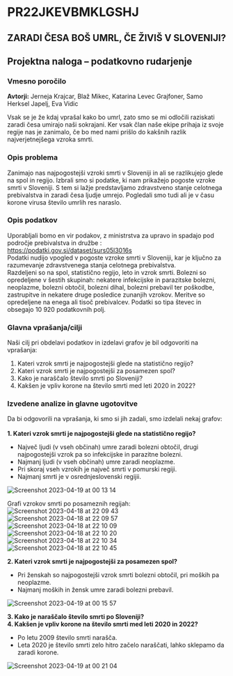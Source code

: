 # PR22JKEVBMKLGSHJ

## ZARADI ČESA BOŠ UMRL, ČE ŽIVIŠ V SLOVENIJI?

## Projektna naloga – podatkovno rudarjenje
### Vmesno poročilo<br>

**Avtorji:** Jerneja Krajcar, Blaž Mikec, Katarina Levec Grajfoner, Samo Herksel Japelj, Eva Vidic<br>

Vsak se je že kdaj vprašal kako bo umrl, zato smo se mi odločili raziskati zaradi česa umirajo naši sokrajani. Ker vsak član naše ekipe prihaja iz svoje regije nas je zanimalo, če bo med nami prišlo do kakšnih razlik najverjetnejšega vzroka smrti. <br>

### Opis problema
Zanimajo nas najpogostejši vzroki smrti v Sloveniji in ali se razlikujejo glede na spol in regijo. Izbrali smo si podatke, ki nam prikažejo pogoste vzroke smrti v Sloveniji. S tem si lažje predstavljamo zdravstveno stanje celotnega prebivalstva in zaradi česa ljudje umrejo. Pogledali smo tudi ali je v času korone virusa število umrlih res naraslo.<br>

### Opis podatkov
Uporabljali bomo en vir podakov, z ministrstva za upravo in spadajo pod področje prebivalstva in družbe : https://podatki.gov.si/dataset/surs05l3016s<br>
Podatki nudijo vpogled v pogoste vzroke smrti v Sloveniji, kar je ključno za razumevanje zdravstvenega stanja celotnega prebivalstva.<br>
Razdeljeni so na spol, statistično regijo, leto in vzrok smrti. Bolezni so opredeljene v šestih skupinah: nekatere infekcijske in parazitske bolezni, neoplazme, bolezni obtočil, bolezni dihal, bolezni prebavil ter poškodbe, zastrupitve in nekatere druge posledice zunanjih vzrokov. Meritve so opredeljene na enega ali tisoč prebivalcev.
Podatki so tipa števec in obsegajo 10 920 podatkovnih polj.<br>

### Glavna vprašanja/cilji
Naši cilj pri obdelavi podatkov in izdelavi grafov je bil odgovoriti na vprašanja:<br>
1.	Kateri vzrok smrti je najpogostejši glede na statistično regijo?
2.	Kateri vzrok smrti je najpogostejši za posamezen spol? 
3.	Kako je naraščalo število smrti po Sloveniji? 
4.	Kakšen je vpliv korone na število smrti med leti 2020 in 2022?

### Izvedene analize in glavne ugotovitve
Da bi odgovorili na vprašanja, ki smo si jih zadali, smo izdelali nekaj grafov:<br><br>
**1.	Kateri vzrok smrti je najpogostejši glede na statistično regijo?**<br>
* Največ ljudi (v vseh občinah) umre zaradi bolezni obtočil, drugi najpogostejši vzrok pa so infekcijske in parazitne bolezni.
* Najmanj ljudi (v vseh občinah) umre zaradi neoplazme.
* Pri skoraj vseh vzrokih je največ smrti v pomurski regiji.
* Najmanj smrti je v osrednjeslovenski regijii.

![Screenshot 2023-04-19 at 00 13 14](https://user-images.githubusercontent.com/61201874/232916631-56522e1c-0e37-442f-bc14-bde130b4d8b9.png)

Grafi vzrokov smrti po posameznih regijah:
![Screenshot 2023-04-18 at 22 09 43](https://user-images.githubusercontent.com/61201874/232918515-e4f38179-ef3b-4bbb-8686-f7c4ec9f8dbf.png)
![Screenshot 2023-04-18 at 22 09 57](https://user-images.githubusercontent.com/61201874/232918545-2138553c-d0a8-45d9-a61a-48b9cb4495aa.png)
![Screenshot 2023-04-18 at 22 10 09](https://user-images.githubusercontent.com/61201874/232918657-33d25a88-b576-4fe5-b329-96a4e2582151.png)
![Screenshot 2023-04-18 at 22 10 20](https://user-images.githubusercontent.com/61201874/232918674-6f948e93-6f5b-473b-bf23-861dfd547144.png)
![Screenshot 2023-04-18 at 22 10 34](https://user-images.githubusercontent.com/61201874/232918682-c07e4296-d1ef-42e3-a672-26f23171865d.png)
![Screenshot 2023-04-18 at 22 10 45](https://user-images.githubusercontent.com/61201874/232918713-b5fbcbb1-308c-41ae-8c46-a093833f5899.png)


**2.	Kateri vzrok smrti je najpogostejši za posamezen spol?**<br>
* Pri ženskah so najpogostejši vzrok smrti bolezni obtočil, pri moških pa neoplazme.
* Najmanj moških in žensk umre zaradi bolezni prebavil.

![Screenshot 2023-04-19 at 00 15 57](https://user-images.githubusercontent.com/61201874/232917070-f5aa20be-9470-4072-9eb0-39f408a614af.png)


**3.	Kako je naraščalo število smrti po Sloveniji?**<br>
**4.	Kakšen je vpliv korone na število smrti med leti 2020 in 2022?**<br>
* Po letu 2009 število smrti narašča.
* Leta 2020 je število smrti zelo hitro začelo naraščati, lahko sklepamo da zaradi korone.

![Screenshot 2023-04-19 at 00 21 04](https://user-images.githubusercontent.com/61201874/232917806-3ae3c8b4-5340-4124-be59-4f18bb7ac9f2.png)


